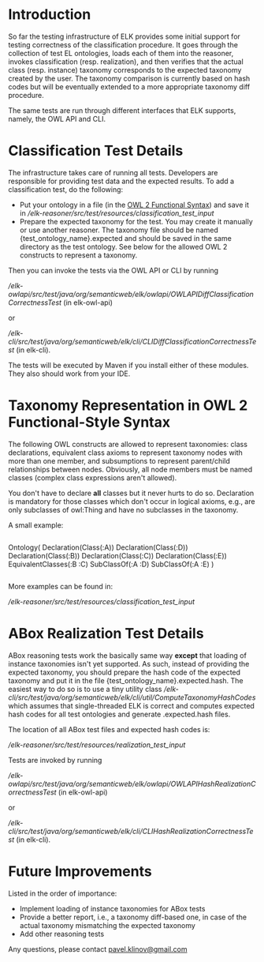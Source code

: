 # Introduction #

So far the testing infrastructure of ELK provides some initial support for testing correctness of the classification procedure. It goes through the collection of test EL ontologies, loads each of them into the reasoner, invokes classification (resp. realization), and then verifies that the actual class (resp. instance) taxonomy corresponds to the expected taxonomy created by the user. The taxonomy comparison is currently based on hash codes but will be eventually extended to a more appropriate taxonomy diff procedure.

The same tests are run through different interfaces that ELK supports, namely, the OWL API and CLI.


# Classification Test Details #

The infrastructure takes care of running all tests. Developers are responsible for providing test data and the expected results. To add a classification test, do the following:

  * Put your ontology in a file (in the [OWL 2 Functional Syntax](http://www.w3.org/TR/owl2-syntax/)) and save it in _/elk-reasoner/src/test/resources/classification\_test\_input_
  * Prepare the expected taxonomy for the test. You may create it manually or use another reasoner. The taxonomy file should be named {test\_ontology\_name}.expected and should be saved in the same directory as the test ontology. See below for the allowed OWL 2 constructs to represent a taxonomy.

Then you can invoke the tests via the OWL API or CLI by running

_/elk-owlapi/src/test/java/org/semanticweb/elk/owlapi/OWLAPIDiffClassificationCorrectnessTest_ (in elk-owl-api)

or

_/elk-cli/src/test/java/org/semanticweb/elk/cli/CLIDiffClassificationCorrectnessTest_ (in elk-cli).

The tests will be executed by Maven if you install either of these modules. They also should work from your IDE.

# Taxonomy Representation in OWL 2 Functional-Style Syntax #

The following OWL constructs are allowed to represent taxonomies: class declarations, equivalent class axioms to represent taxonomy nodes with more than one member, and subsumptions to represent parent/child relationships between nodes. Obviously, all node members must be named classes (complex class expressions aren't allowed).

You don't have to declare **all** classes but it never hurts to do so. Declaration is mandatory for those classes which don't occur in logical axioms, e.g., are only subclasses of owl:Thing and have no subclasses in the taxonomy.

A small example:

```xml

```
Ontology(
Declaration(Class(:A))
Declaration(Class(:D))
Declaration(Class(:B))
Declaration(Class(:C))
Declaration(Class(:E))
EquivalentClasses(:B :C)
SubClassOf(:A :D)
SubClassOf(:A :E)
)
```
```

More examples can be found in:

_/elk-reasoner/src/test/resources/classification\_test\_input_

# ABox Realization Test Details #

ABox reasoning tests work the basically same way **except** that loading of instance taxonomies isn't yet supported. As such, instead of providing the expected taxonomy, you should prepare the hash code of the expected taxonomy and put it in the file {test\_ontology\_name}.expected.hash. The easiest way to do so is to use a tiny utility class _/elk-cli/src/test/java/org/semanticweb/elk/cli/util/ComputeTaxonomyHashCodes_ which assumes that single-threaded ELK is correct and computes expected hash codes for all test ontologies and generate .expected.hash files.

The location of all ABox test files and expected hash codes is:

_/elk-reasoner/src/test/resources/realization\_test\_input_

Tests are invoked by running

_/elk-owlapi/src/test/java/org/semanticweb/elk/owlapi/OWLAPIHashRealizationCorrectnessTest_ (in elk-owl-api)

or

_/elk-cli/src/test/java/org/semanticweb/elk/cli/CLIHashRealizationCorrectnessTest_ (in elk-cli).


# Future Improvements #

Listed in the order of importance:

  * Implement loading of instance taxonomies for ABox tests
  * Provide a better report, i.e., a taxonomy diff-based one, in case of the actual taxonomy mismatching the expected taxonomy
  * Add other reasoning tests

Any questions, please contact pavel.klinov@gmail.com